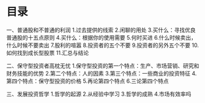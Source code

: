 # 目录
一、普通股和不普通的利润
1.过去提供的线索
2.闲聊的用处
3.买什么：寻找优良普通股的十五点原则
4.买什么：根据你的使用需要
5.何时买进
6.什么时候卖出，什么时候不要卖出
7.股利的喧嚣
8.投资者的五个不要
9.投资者的另外五个不要
10.如何找到成长型股票
11.汇总与结论

二、保守型投资者高枕无忧
1.保守型投资的第一个特点：生产、市场营销、研究和财务技能的优势
2.第二个特点：人的因素
3.第三个特点：一些商业的投资特征
4.第四个特点：保守型投资的价格
5.再论第四个特点
6.三论第四个特点

三、发展投资哲学
1.哲学的起源
2.从经验中学习
3.哲学的成熟
4.市场有效率吗